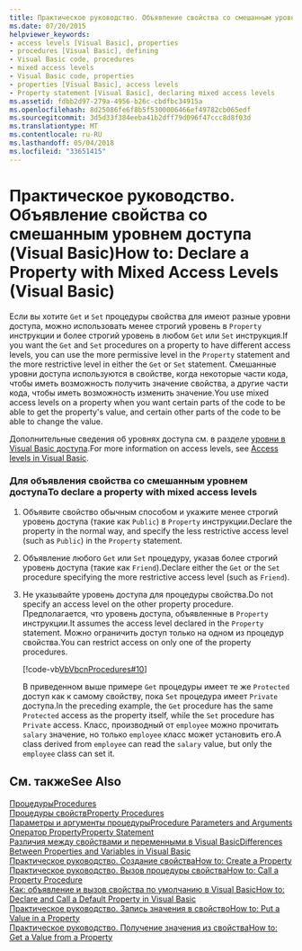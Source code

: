```yaml
---
title: Практическое руководство. Объявление свойства со смешанным уровнем доступа (Visual Basic)
ms.date: 07/20/2015
helpviewer_keywords:
- access levels [Visual Basic], properties
- procedures [Visual Basic], defining
- Visual Basic code, procedures
- mixed access levels
- Visual Basic code, properties
- properties [Visual Basic], access levels
- Property statement [Visual Basic], declaring mixed access levels
ms.assetid: fdbb2d97-279a-4956-b26c-cbdfbc34915a
ms.openlocfilehash: 8d25086fe6f8b5f5300006466ef49782cb065edf
ms.sourcegitcommit: 3d5d33f384eeba41b2dff79d096f47ccc8d8f03d
ms.translationtype: MT
ms.contentlocale: ru-RU
ms.lasthandoff: 05/04/2018
ms.locfileid: "33651415"
---
```

# <a name="how-to-declare-a-property-with-mixed-access-levels-visual-basic"></a><span data-ttu-id="83e91-102">Практическое руководство. Объявление свойства со смешанным уровнем доступа (Visual Basic)</span><span class="sxs-lookup"><span data-stu-id="83e91-102">How to: Declare a Property with Mixed Access Levels (Visual Basic)</span></span>
<span data-ttu-id="83e91-103">Если вы хотите `Get` и `Set` процедуры свойства для имеют разные уровни доступа, можно использовать менее строгий уровень в `Property` инструкции и более строгий уровень в любом `Get` или `Set` инструкция.</span><span class="sxs-lookup"><span data-stu-id="83e91-103">If you want the `Get` and `Set` procedures on a property to have different access levels, you can use the more permissive level in the `Property` statement and the more restrictive level in either the `Get` or `Set` statement.</span></span> <span data-ttu-id="83e91-104">Смешанные уровни доступа используются в свойстве, когда некоторые части кода, чтобы иметь возможность получить значение свойства, а другие части кода, чтобы иметь возможность изменить значение.</span><span class="sxs-lookup"><span data-stu-id="83e91-104">You use mixed access levels on a property when you want certain parts of the code to be able to get the property's value, and certain other parts of the code to be able to change the value.</span></span>  
  
 <span data-ttu-id="83e91-105">Дополнительные сведения об уровнях доступа см. в разделе [уровни в Visual Basic доступа](../../../../visual-basic/programming-guide/language-features/declared-elements/access-levels.md).</span><span class="sxs-lookup"><span data-stu-id="83e91-105">For more information on access levels, see [Access levels in Visual Basic](../../../../visual-basic/programming-guide/language-features/declared-elements/access-levels.md).</span></span>  
  
### <a name="to-declare-a-property-with-mixed-access-levels"></a><span data-ttu-id="83e91-106">Для объявления свойства со смешанным уровнем доступа</span><span class="sxs-lookup"><span data-stu-id="83e91-106">To declare a property with mixed access levels</span></span>  
  
1.  <span data-ttu-id="83e91-107">Объявите свойство обычным способом и укажите менее строгий уровень доступа (такие как `Public`) в `Property` инструкции.</span><span class="sxs-lookup"><span data-stu-id="83e91-107">Declare the property in the normal way, and specify the less restrictive access level (such as `Public`) in the `Property` statement.</span></span>  
  
2.  <span data-ttu-id="83e91-108">Объявление любого `Get` или `Set` процедуру, указав более строгий уровень доступа (такие как `Friend`).</span><span class="sxs-lookup"><span data-stu-id="83e91-108">Declare either the `Get` or the `Set` procedure specifying the more restrictive access level (such as `Friend`).</span></span>  
  
3.  <span data-ttu-id="83e91-109">Не указывайте уровень доступа для процедуры свойства.</span><span class="sxs-lookup"><span data-stu-id="83e91-109">Do not specify an access level on the other property procedure.</span></span> <span data-ttu-id="83e91-110">Предполагается, что уровень доступа, объявленные в `Property` инструкции.</span><span class="sxs-lookup"><span data-stu-id="83e91-110">It assumes the access level declared in the `Property` statement.</span></span> <span data-ttu-id="83e91-111">Можно ограничить доступ только на одном из процедур свойства.</span><span class="sxs-lookup"><span data-stu-id="83e91-111">You can restrict access on only one of the property procedures.</span></span>  
  
     [!code-vb[VbVbcnProcedures#10](./codesnippet/VisualBasic/how-to-declare-a-property-with-mixed-access-levels_1.vb)]  
  
     <span data-ttu-id="83e91-112">В приведенном выше примере `Get` процедуры имеет те же `Protected` доступ как к самому свойству, пока `Set` процедура имеет `Private` доступа.</span><span class="sxs-lookup"><span data-stu-id="83e91-112">In the preceding example, the `Get` procedure has the same `Protected` access as the property itself, while the `Set` procedure has `Private` access.</span></span> <span data-ttu-id="83e91-113">Класс, производный от `employee` можно прочитать `salary` значение, но только `employee` класс может установить его.</span><span class="sxs-lookup"><span data-stu-id="83e91-113">A class derived from `employee` can read the `salary` value, but only the `employee` class can set it.</span></span>  
  
## <a name="see-also"></a><span data-ttu-id="83e91-114">См. также</span><span class="sxs-lookup"><span data-stu-id="83e91-114">See Also</span></span>  
 [<span data-ttu-id="83e91-115">Процедуры</span><span class="sxs-lookup"><span data-stu-id="83e91-115">Procedures</span></span>](./index.md)  
 [<span data-ttu-id="83e91-116">Процедуры свойств</span><span class="sxs-lookup"><span data-stu-id="83e91-116">Property Procedures</span></span>](./property-procedures.md)  
 [<span data-ttu-id="83e91-117">Параметры и аргументы процедуры</span><span class="sxs-lookup"><span data-stu-id="83e91-117">Procedure Parameters and Arguments</span></span>](./procedure-parameters-and-arguments.md)  
 [<span data-ttu-id="83e91-118">Оператор Property</span><span class="sxs-lookup"><span data-stu-id="83e91-118">Property Statement</span></span>](../../../../visual-basic/language-reference/statements/property-statement.md)  
 [<span data-ttu-id="83e91-119">Различия между свойствами и переменными в Visual Basic</span><span class="sxs-lookup"><span data-stu-id="83e91-119">Differences Between Properties and Variables in Visual Basic</span></span>](./differences-between-properties-and-variables.md)  
 [<span data-ttu-id="83e91-120">Практическое руководство. Создание свойства</span><span class="sxs-lookup"><span data-stu-id="83e91-120">How to: Create a Property</span></span>](./how-to-create-a-property.md)  
 [<span data-ttu-id="83e91-121">Практическое руководство. Вызов процедуры свойства</span><span class="sxs-lookup"><span data-stu-id="83e91-121">How to: Call a Property Procedure</span></span>](./how-to-call-a-property-procedure.md)  
 [<span data-ttu-id="83e91-122">Как: объявление и вызов свойства по умолчанию в Visual Basic</span><span class="sxs-lookup"><span data-stu-id="83e91-122">How to: Declare and Call a Default Property in Visual Basic</span></span>](./how-to-declare-and-call-a-default-property.md)  
 [<span data-ttu-id="83e91-123">Практическое руководство. Запись значения в свойство</span><span class="sxs-lookup"><span data-stu-id="83e91-123">How to: Put a Value in a Property</span></span>](./how-to-put-a-value-in-a-property.md)  
 [<span data-ttu-id="83e91-124">Практическое руководство. Получение значения из свойства</span><span class="sxs-lookup"><span data-stu-id="83e91-124">How to: Get a Value from a Property</span></span>](./how-to-get-a-value-from-a-property.md)
